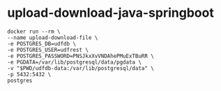 # upload-download-java-springboot

```shell
docker run --rm \
--name upload-download-file \
-e POSTGRES_DB=udfdb \
-e POSTGRES_USER=udfrest \
-e POSTGRES_PASSWORD=PNSJkxXvVNDAhePMuExTBuRR \
-e PGDATA=/var/lib/postgresql/data/pgdata \
-v "$PWD/udfdb-data:/var/lib/postgresql/data" \
-p 5432:5432 \
postgres
```